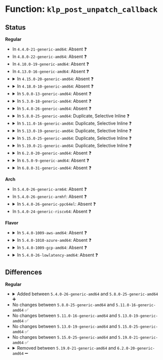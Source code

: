 # Function: <code>klp_post_unpatch_callback</code>

## Status
<b>Regular</b>
<ul>
<li>
In <code>4.4.0-21-generic-amd64</code>: Absent ❓
</li>
<li>
In <code>4.8.0-22-generic-amd64</code>: Absent ❓
</li>
<li>
In <code>4.10.0-19-generic-amd64</code>: Absent ❓
</li>
<li>
In <code>4.13.0-16-generic-amd64</code>: Absent ❓
</li>
<li>
<details>
<summary>In <code>4.15.0-20-generic-amd64</code>: Absent ❓</summary>

```json
{
  "name": "klp_post_unpatch_callback",
  "collision_type": "Static Duplication",
  "inline_type": "Full",
  "funcs": [
    {
      "addr": 18446744071579904161,
      "name": "klp_post_unpatch_callback",
      "external": false,
      "loc": "kernel/livepatch/core.h:38",
      "file": "kernel/livepatch/core.c",
      "inline": "declared, inlined",
      "caller_inline": [
        "kernel/livepatch/core.c:klp_module_coming",
        "kernel/livepatch/core.c:klp_cleanup_module_patches_limited"
      ],
      "caller_func": []
    },
    {
      "addr": 18446744071579906827,
      "name": "klp_post_unpatch_callback",
      "external": false,
      "loc": "kernel/livepatch/core.h:38",
      "file": "kernel/livepatch/transition.c",
      "inline": "declared, inlined",
      "caller_inline": [
        "kernel/livepatch/transition.c:klp_complete_transition"
      ],
      "caller_func": []
    }
  ],
  "symbols": []
}
```
</details>
</li>
<li>
<details>
<summary>In <code>4.18.0-10-generic-amd64</code>: Absent ❓</summary>

```json
{
  "name": "klp_post_unpatch_callback",
  "collision_type": "Static Duplication",
  "inline_type": "Full",
  "funcs": [
    {
      "addr": 18446744071579938541,
      "name": "klp_post_unpatch_callback",
      "external": false,
      "loc": "kernel/livepatch/core.h:38",
      "file": "kernel/livepatch/core.c",
      "inline": "declared, inlined",
      "caller_inline": [
        "kernel/livepatch/core.c:klp_module_coming",
        "kernel/livepatch/core.c:klp_cleanup_module_patches_limited"
      ],
      "caller_func": []
    },
    {
      "addr": 18446744071579941268,
      "name": "klp_post_unpatch_callback",
      "external": false,
      "loc": "kernel/livepatch/core.h:38",
      "file": "kernel/livepatch/transition.c",
      "inline": "declared, inlined",
      "caller_inline": [
        "kernel/livepatch/transition.c:klp_complete_transition"
      ],
      "caller_func": []
    }
  ],
  "symbols": []
}
```
</details>
</li>
<li>
<details>
<summary>In <code>5.0.0-13-generic-amd64</code>: Absent ❓</summary>

```json
{
  "name": "klp_post_unpatch_callback",
  "collision_type": "Static Duplication",
  "inline_type": "Full",
  "funcs": [
    {
      "addr": 18446744071579985629,
      "name": "klp_post_unpatch_callback",
      "external": false,
      "loc": "kernel/livepatch/core.h:38",
      "file": "kernel/livepatch/core.c",
      "inline": "declared, inlined",
      "caller_inline": [
        "kernel/livepatch/core.c:klp_module_coming",
        "kernel/livepatch/core.c:klp_cleanup_module_patches_limited"
      ],
      "caller_func": []
    },
    {
      "addr": 18446744071579988356,
      "name": "klp_post_unpatch_callback",
      "external": false,
      "loc": "kernel/livepatch/core.h:38",
      "file": "kernel/livepatch/transition.c",
      "inline": "declared, inlined",
      "caller_inline": [
        "kernel/livepatch/transition.c:klp_complete_transition"
      ],
      "caller_func": []
    }
  ],
  "symbols": []
}
```
</details>
</li>
<li>
<details>
<summary>In <code>5.3.0-18-generic-amd64</code>: Absent ❓</summary>

```json
{
  "name": "klp_post_unpatch_callback",
  "collision_type": "Static Duplication",
  "inline_type": "Full",
  "funcs": [
    {
      "addr": 18446744071580026764,
      "name": "klp_post_unpatch_callback",
      "external": false,
      "loc": "kernel/livepatch/core.h:49",
      "file": "kernel/livepatch/core.c",
      "inline": "declared, inlined",
      "caller_inline": [
        "kernel/livepatch/core.c:klp_module_coming",
        "kernel/livepatch/core.c:klp_cleanup_module_patches_limited"
      ],
      "caller_func": []
    },
    {
      "addr": 18446744071580029978,
      "name": "klp_post_unpatch_callback",
      "external": false,
      "loc": "kernel/livepatch/core.h:49",
      "file": "kernel/livepatch/transition.c",
      "inline": "declared, inlined",
      "caller_inline": [
        "kernel/livepatch/transition.c:klp_complete_transition"
      ],
      "caller_func": []
    }
  ],
  "symbols": []
}
```
</details>
</li>
<li>
<details>
<summary>In <code>5.4.0-26-generic-amd64</code>: Absent ❓</summary>

```json
{
  "name": "klp_post_unpatch_callback",
  "collision_type": "Static Duplication",
  "inline_type": "Full",
  "funcs": [
    {
      "addr": 18446744071580077824,
      "name": "klp_post_unpatch_callback",
      "external": false,
      "loc": "kernel/livepatch/core.h:49",
      "file": "kernel/livepatch/core.c",
      "inline": "declared, inlined",
      "caller_inline": [
        "kernel/livepatch/core.c:klp_module_coming",
        "kernel/livepatch/core.c:klp_cleanup_module_patches_limited"
      ],
      "caller_func": []
    },
    {
      "addr": 18446744071580080698,
      "name": "klp_post_unpatch_callback",
      "external": false,
      "loc": "kernel/livepatch/core.h:49",
      "file": "kernel/livepatch/transition.c",
      "inline": "declared, inlined",
      "caller_inline": [
        "kernel/livepatch/transition.c:klp_complete_transition"
      ],
      "caller_func": []
    }
  ],
  "symbols": []
}
```
</details>
</li>
<li>
<details>
<summary>In <code>5.8.0-25-generic-amd64</code>: Duplicate, Selective Inline ❓</summary>

```c
void klp_post_unpatch_callback(struct klp_object * obj)
```

```json
{
  "name": "klp_post_unpatch_callback",
  "collision_type": "Static Duplication",
  "inline_type": "Selective",
  "funcs": [
    {
      "addr": 18446744071580135884,
      "name": "klp_post_unpatch_callback",
      "external": false,
      "loc": "kernel/livepatch/core.h:50",
      "file": "kernel/livepatch/core.c",
      "inline": "seen, unknown",
      "caller_inline": [],
      "caller_func": [
        "kernel/livepatch/core.c:klp_module_coming",
        "kernel/livepatch/core.c:klp_cleanup_module_patches_limited"
      ]
    },
    {
      "addr": 18446744071580141358,
      "name": "klp_post_unpatch_callback",
      "external": false,
      "loc": "kernel/livepatch/core.h:50",
      "file": "kernel/livepatch/transition.c",
      "inline": "declared, inlined",
      "caller_inline": [
        "kernel/livepatch/transition.c:klp_complete_transition"
      ],
      "caller_func": []
    }
  ],
  "symbols": [
    {
      "addr": 18446744071580135884,
      "name": "klp_post_unpatch_callback",
      "section": ".text",
      "bind": "STB_LOCAL",
      "size": 35
    }
  ]
}
```
</details>
</li>
<li>
<details>
<summary>In <code>5.11.0-16-generic-amd64</code>: Duplicate, Selective Inline ❓</summary>

```c
void klp_post_unpatch_callback(struct klp_object * obj)
```

```json
{
  "name": "klp_post_unpatch_callback",
  "collision_type": "Static Duplication",
  "inline_type": "Selective",
  "funcs": [
    {
      "addr": 18446744071591309019,
      "name": "klp_post_unpatch_callback",
      "external": false,
      "loc": "kernel/livepatch/core.h:50",
      "file": "kernel/livepatch/core.c",
      "inline": "seen, unknown",
      "caller_inline": [],
      "caller_func": [
        "kernel/livepatch/core.c:klp_module_coming",
        "kernel/livepatch/core.c:klp_cleanup_module_patches_limited"
      ]
    },
    {
      "addr": 18446744071580118590,
      "name": "klp_post_unpatch_callback",
      "external": false,
      "loc": "kernel/livepatch/core.h:50",
      "file": "kernel/livepatch/transition.c",
      "inline": "declared, inlined",
      "caller_inline": [
        "kernel/livepatch/transition.c:klp_complete_transition"
      ],
      "caller_func": []
    }
  ],
  "symbols": [
    {
      "addr": 18446744071591309019,
      "name": "klp_post_unpatch_callback",
      "section": ".text",
      "bind": "STB_LOCAL",
      "size": 35
    }
  ]
}
```
</details>
</li>
<li>
<details>
<summary>In <code>5.13.0-19-generic-amd64</code>: Duplicate, Selective Inline ❓</summary>

```c
void klp_post_unpatch_callback(struct klp_object * obj)
```

```json
{
  "name": "klp_post_unpatch_callback",
  "collision_type": "Static Duplication",
  "inline_type": "Selective",
  "funcs": [
    {
      "addr": 18446744071591251333,
      "name": "klp_post_unpatch_callback",
      "external": false,
      "loc": "kernel/livepatch/core.h:50",
      "file": "kernel/livepatch/core.c",
      "inline": "seen, unknown",
      "caller_inline": [],
      "caller_func": [
        "kernel/livepatch/core.c:klp_module_coming",
        "kernel/livepatch/core.c:klp_cleanup_module_patches_limited"
      ]
    },
    {
      "addr": 18446744071580121870,
      "name": "klp_post_unpatch_callback",
      "external": false,
      "loc": "kernel/livepatch/core.h:50",
      "file": "kernel/livepatch/transition.c",
      "inline": "declared, inlined",
      "caller_inline": [
        "kernel/livepatch/transition.c:klp_complete_transition"
      ],
      "caller_func": []
    }
  ],
  "symbols": [
    {
      "addr": 18446744071591251333,
      "name": "klp_post_unpatch_callback",
      "section": ".text",
      "bind": "STB_LOCAL",
      "size": 35
    }
  ]
}
```
</details>
</li>
<li>
<details>
<summary>In <code>5.15.0-25-generic-amd64</code>: Duplicate, Selective Inline ❓</summary>

```c
void klp_post_unpatch_callback(struct klp_object * obj)
```

```json
{
  "name": "klp_post_unpatch_callback",
  "collision_type": "Static Duplication",
  "inline_type": "Selective",
  "funcs": [
    {
      "addr": 18446744071592147010,
      "name": "klp_post_unpatch_callback",
      "external": false,
      "loc": "kernel/livepatch/core.h:50",
      "file": "kernel/livepatch/core.c",
      "inline": "seen, unknown",
      "caller_inline": [],
      "caller_func": [
        "kernel/livepatch/core.c:klp_module_coming",
        "kernel/livepatch/core.c:klp_cleanup_module_patches_limited"
      ]
    },
    {
      "addr": 18446744071580264512,
      "name": "klp_post_unpatch_callback",
      "external": false,
      "loc": "kernel/livepatch/core.h:50",
      "file": "kernel/livepatch/transition.c",
      "inline": "declared, inlined",
      "caller_inline": [
        "kernel/livepatch/transition.c:klp_complete_transition"
      ],
      "caller_func": []
    }
  ],
  "symbols": [
    {
      "addr": 18446744071592147010,
      "name": "klp_post_unpatch_callback",
      "section": ".text",
      "bind": "STB_LOCAL",
      "size": 68
    }
  ]
}
```
</details>
</li>
<li>
<details>
<summary>In <code>5.19.0-21-generic-amd64</code>: Duplicate, Selective Inline ❓</summary>

```c
void klp_post_unpatch_callback(struct klp_object * obj)
```

```json
{
  "name": "klp_post_unpatch_callback",
  "collision_type": "Static Duplication",
  "inline_type": "Selective",
  "funcs": [
    {
      "addr": 18446744071593919708,
      "name": "klp_post_unpatch_callback",
      "external": false,
      "loc": "kernel/livepatch/core.h:50",
      "file": "kernel/livepatch/core.c",
      "inline": "seen, unknown",
      "caller_inline": [],
      "caller_func": [
        "kernel/livepatch/core.c:klp_module_coming",
        "kernel/livepatch/core.c:klp_cleanup_module_patches_limited"
      ]
    },
    {
      "addr": 18446744071580434651,
      "name": "klp_post_unpatch_callback",
      "external": false,
      "loc": "kernel/livepatch/core.h:50",
      "file": "kernel/livepatch/transition.c",
      "inline": "declared, inlined",
      "caller_inline": [
        "kernel/livepatch/transition.c:klp_complete_transition"
      ],
      "caller_func": []
    }
  ],
  "symbols": [
    {
      "addr": 18446744071593919708,
      "name": "klp_post_unpatch_callback",
      "section": ".text",
      "bind": "STB_LOCAL",
      "size": 78
    }
  ]
}
```
</details>
</li>
<li>
<details>
<summary>In <code>6.2.0-20-generic-amd64</code>: Absent ❓</summary>

```json
{
  "name": "klp_post_unpatch_callback",
  "collision_type": "Static Duplication",
  "inline_type": "Full",
  "funcs": [
    {
      "addr": 18446744071580670968,
      "name": "klp_post_unpatch_callback",
      "external": false,
      "loc": "kernel/livepatch/core.h:50",
      "file": "kernel/livepatch/core.c",
      "inline": "declared, inlined",
      "caller_inline": [
        "kernel/livepatch/core.c:klp_module_coming",
        "kernel/livepatch/core.c:klp_cleanup_module_patches_limited"
      ],
      "caller_func": []
    },
    {
      "addr": 18446744071580676851,
      "name": "klp_post_unpatch_callback",
      "external": false,
      "loc": "kernel/livepatch/core.h:50",
      "file": "kernel/livepatch/transition.c",
      "inline": "declared, inlined",
      "caller_inline": [
        "kernel/livepatch/transition.c:klp_complete_transition"
      ],
      "caller_func": []
    }
  ],
  "symbols": []
}
```
</details>
</li>
<li>
<details>
<summary>In <code>6.5.0-9-generic-amd64</code>: Absent ❓</summary>

```json
{
  "name": "klp_post_unpatch_callback",
  "collision_type": "Static Duplication",
  "inline_type": "Full",
  "funcs": [
    {
      "addr": 18446744071580747224,
      "name": "klp_post_unpatch_callback",
      "external": false,
      "loc": "kernel/livepatch/core.h:50",
      "file": "kernel/livepatch/core.c",
      "inline": "declared, inlined",
      "caller_inline": [
        "kernel/livepatch/core.c:klp_module_coming",
        "kernel/livepatch/core.c:klp_cleanup_module_patches_limited"
      ],
      "caller_func": []
    },
    {
      "addr": 18446744071580753251,
      "name": "klp_post_unpatch_callback",
      "external": false,
      "loc": "kernel/livepatch/core.h:50",
      "file": "kernel/livepatch/transition.c",
      "inline": "declared, inlined",
      "caller_inline": [
        "kernel/livepatch/transition.c:klp_complete_transition"
      ],
      "caller_func": []
    }
  ],
  "symbols": []
}
```
</details>
</li>
<li>
<details>
<summary>In <code>6.8.0-31-generic-amd64</code>: Absent ❓</summary>

```json
{
  "name": "klp_post_unpatch_callback",
  "collision_type": "Static Duplication",
  "inline_type": "Full",
  "funcs": [
    {
      "addr": 18446744071580832296,
      "name": "klp_post_unpatch_callback",
      "external": false,
      "loc": "kernel/livepatch/core.h:50",
      "file": "kernel/livepatch/core.c",
      "inline": "declared, inlined",
      "caller_inline": [
        "kernel/livepatch/core.c:klp_module_coming",
        "kernel/livepatch/core.c:klp_cleanup_module_patches_limited"
      ],
      "caller_func": []
    },
    {
      "addr": 18446744071580838371,
      "name": "klp_post_unpatch_callback",
      "external": false,
      "loc": "kernel/livepatch/core.h:50",
      "file": "kernel/livepatch/transition.c",
      "inline": "declared, inlined",
      "caller_inline": [
        "kernel/livepatch/transition.c:klp_complete_transition"
      ],
      "caller_func": []
    }
  ],
  "symbols": []
}
```
</details>
</li>
</ul>
<b>Arch</b>
<ul>
<li>
In <code>5.4.0-26-generic-arm64</code>: Absent ❓
</li>
<li>
In <code>5.4.0-26-generic-armhf</code>: Absent ❓
</li>
<li>
<details>
<summary>In <code>5.4.0-26-generic-ppc64el</code>: Absent ❓</summary>

```json
{
  "name": "klp_post_unpatch_callback",
  "collision_type": "Static Duplication",
  "inline_type": "Full",
  "funcs": [
    {
      "addr": 13835058055284201036,
      "name": "klp_post_unpatch_callback",
      "external": false,
      "loc": "kernel/livepatch/core.h:49",
      "file": "kernel/livepatch/core.c",
      "inline": "declared, inlined",
      "caller_inline": [
        "kernel/livepatch/core.c:klp_module_coming",
        "kernel/livepatch/core.c:klp_cleanup_module_patches_limited"
      ],
      "caller_func": []
    },
    {
      "addr": 13835058055284205608,
      "name": "klp_post_unpatch_callback",
      "external": false,
      "loc": "kernel/livepatch/core.h:49",
      "file": "kernel/livepatch/transition.c",
      "inline": "declared, inlined",
      "caller_inline": [
        "kernel/livepatch/transition.c:klp_complete_transition"
      ],
      "caller_func": []
    }
  ],
  "symbols": []
}
```
</details>
</li>
<li>
In <code>5.4.0-24-generic-riscv64</code>: Absent ❓
</li>
</ul>
<b>Flavor</b>
<ul>
<li>
<details>
<summary>In <code>5.4.0-1009-aws-amd64</code>: Absent ❓</summary>

```json
{
  "name": "klp_post_unpatch_callback",
  "collision_type": "Static Duplication",
  "inline_type": "Full",
  "funcs": [
    {
      "addr": 18446744071580046560,
      "name": "klp_post_unpatch_callback",
      "external": false,
      "loc": "kernel/livepatch/core.h:49",
      "file": "kernel/livepatch/core.c",
      "inline": "declared, inlined",
      "caller_inline": [
        "kernel/livepatch/core.c:klp_module_coming",
        "kernel/livepatch/core.c:klp_cleanup_module_patches_limited"
      ],
      "caller_func": []
    },
    {
      "addr": 18446744071580049434,
      "name": "klp_post_unpatch_callback",
      "external": false,
      "loc": "kernel/livepatch/core.h:49",
      "file": "kernel/livepatch/transition.c",
      "inline": "declared, inlined",
      "caller_inline": [
        "kernel/livepatch/transition.c:klp_complete_transition"
      ],
      "caller_func": []
    }
  ],
  "symbols": []
}
```
</details>
</li>
<li>
<details>
<summary>In <code>5.4.0-1010-azure-amd64</code>: Absent ❓</summary>

```json
{
  "name": "klp_post_unpatch_callback",
  "collision_type": "Static Duplication",
  "inline_type": "Full",
  "funcs": [
    {
      "addr": 18446744071579991872,
      "name": "klp_post_unpatch_callback",
      "external": false,
      "loc": "kernel/livepatch/core.h:49",
      "file": "kernel/livepatch/core.c",
      "inline": "declared, inlined",
      "caller_inline": [
        "kernel/livepatch/core.c:klp_module_coming",
        "kernel/livepatch/core.c:klp_cleanup_module_patches_limited"
      ],
      "caller_func": []
    },
    {
      "addr": 18446744071579994746,
      "name": "klp_post_unpatch_callback",
      "external": false,
      "loc": "kernel/livepatch/core.h:49",
      "file": "kernel/livepatch/transition.c",
      "inline": "declared, inlined",
      "caller_inline": [
        "kernel/livepatch/transition.c:klp_complete_transition"
      ],
      "caller_func": []
    }
  ],
  "symbols": []
}
```
</details>
</li>
<li>
<details>
<summary>In <code>5.4.0-1009-gcp-amd64</code>: Absent ❓</summary>

```json
{
  "name": "klp_post_unpatch_callback",
  "collision_type": "Static Duplication",
  "inline_type": "Full",
  "funcs": [
    {
      "addr": 18446744071580038096,
      "name": "klp_post_unpatch_callback",
      "external": false,
      "loc": "kernel/livepatch/core.h:49",
      "file": "kernel/livepatch/core.c",
      "inline": "declared, inlined",
      "caller_inline": [
        "kernel/livepatch/core.c:klp_module_coming",
        "kernel/livepatch/core.c:klp_cleanup_module_patches_limited"
      ],
      "caller_func": []
    },
    {
      "addr": 18446744071580040970,
      "name": "klp_post_unpatch_callback",
      "external": false,
      "loc": "kernel/livepatch/core.h:49",
      "file": "kernel/livepatch/transition.c",
      "inline": "declared, inlined",
      "caller_inline": [
        "kernel/livepatch/transition.c:klp_complete_transition"
      ],
      "caller_func": []
    }
  ],
  "symbols": []
}
```
</details>
</li>
<li>
<details>
<summary>In <code>5.4.0-26-lowlatency-amd64</code>: Absent ❓</summary>

```json
{
  "name": "klp_post_unpatch_callback",
  "collision_type": "Static Duplication",
  "inline_type": "Full",
  "funcs": [
    {
      "addr": 18446744071580088800,
      "name": "klp_post_unpatch_callback",
      "external": false,
      "loc": "kernel/livepatch/core.h:49",
      "file": "kernel/livepatch/core.c",
      "inline": "declared, inlined",
      "caller_inline": [
        "kernel/livepatch/core.c:klp_module_coming",
        "kernel/livepatch/core.c:klp_cleanup_module_patches_limited"
      ],
      "caller_func": []
    },
    {
      "addr": 18446744071580091721,
      "name": "klp_post_unpatch_callback",
      "external": false,
      "loc": "kernel/livepatch/core.h:49",
      "file": "kernel/livepatch/transition.c",
      "inline": "declared, inlined",
      "caller_inline": [
        "kernel/livepatch/transition.c:klp_complete_transition"
      ],
      "caller_func": []
    }
  ],
  "symbols": []
}
```
</details>
</li>
</ul>

## Differences
<b>Regular</b>
<ul>
<li>
<details>
<summary>Added between <code>5.4.0-26-generic-amd64</code> and <code>5.8.0-25-generic-amd64</code> ➕</summary>

```c
void klp_post_unpatch_callback(struct klp_object * obj)
```
</details>
</li>
<li>
No changes between <code>5.8.0-25-generic-amd64</code> and <code>5.11.0-16-generic-amd64</code> ✅
</li>
<li>
No changes between <code>5.11.0-16-generic-amd64</code> and <code>5.13.0-19-generic-amd64</code> ✅
</li>
<li>
No changes between <code>5.13.0-19-generic-amd64</code> and <code>5.15.0-25-generic-amd64</code> ✅
</li>
<li>
No changes between <code>5.15.0-25-generic-amd64</code> and <code>5.19.0-21-generic-amd64</code> ✅
</li>
<li>
<details>
<summary>Removed between <code>5.19.0-21-generic-amd64</code> and <code>6.2.0-20-generic-amd64</code> ➖</summary>

```c
void klp_post_unpatch_callback(struct klp_object * obj)
```
</details>
</li>
</ul>
